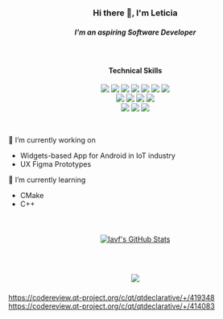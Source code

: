 <h3 align="center">Hi there 👋, I'm Leticia</h3>

<h5 align="center">I'm an aspiring Software Developer</h5>

&nbsp;

<h4 align="center">Technical Skills</h4>

<p align="center">
  <img src=https://img.shields.io/badge/Qt-%23217346.svg?style=for-the-badge&logo=Qt&logoColor=white>
  <img src=https://img.shields.io/badge/c++-%2300599C.svg?style=for-the-badge&logo=c%2B%2B&logoColor=white>
  <img src=https://img.shields.io/badge/php-%23777BB4.svg?style=for-the-badge&logo=php&logoColor=white>
  <img src=https://img.shields.io/badge/python-3670A0?style=for-the-badge&logo=python&logoColor=ffdd54>  
  <img src=https://img.shields.io/badge/javascript-%23323330.svg?style=for-the-badge&logo=javascript&logoColor=%23F7DF1E>
  <img src=https://img.shields.io/badge/c%23-%23239120.svg?style=for-the-badge&logo=c-sharp&logoColor=white>
  <img src=https://img.shields.io/badge/scikit--learn-%23F7931E.svg?style=for-the-badge&logo=scikit-learn&logoColor=white>
  <br>
  <img src=https://img.shields.io/badge/-KUbuntu-%230079C1?style=for-the-badge&logo=kubuntu&logoColor=white>
  <img src=https://img.shields.io/badge/Windows-0078D6?style=for-the-badge&logo=windows&logoColor=white>
  <img src=https://img.shields.io/badge/mysql-%2300f.svg?style=for-the-badge&logo=mysql&logoColor=white>
  <img src=https://img.shields.io/badge/MariaDB-003545?style=for-the-badge&logo=mariadb&logoColor=white>
  <br>
  <img src=https://img.shields.io/badge/figma-%23F24E1E.svg?style=for-the-badge&logo=figma&logoColor=white>
  <img src=https://img.shields.io/badge/css3-%231572B6.svg?style=for-the-badge&logo=css3&logoColor=white>
  <img src=https://img.shields.io/badge/html5-%23E34F26.svg?style=for-the-badge&logo=html5&logoColor=white>
 </p>
 
 &nbsp;

🔭 I’m currently working on
- Widgets-based App for Android in IoT industry
- UX Figma Prototypes

🌱 I’m currently learning
- CMake
- C++

&nbsp;

<p align="center">
  <a href="https://github.com/lavf">
      <img align="center" style="margin:0.5rem" src="https://github-readme-stats.vercel.app/api?username=lavf&show_icons=true&line_height=27&count_private=true&title_color=ffffff&text_color=c9cacc&icon_color=4AB097&bg_color=1A2B34" alt="lavf's GitHub Stats" />
  </a>
</p>

&nbsp;

<p align="center">
  <a href="https://github.com/lavf">
    <img align="center" style="margin:0.5rem" src="https://github-readme-stats.vercel.app/api/top-langs/?username=lavf&hide=html,css&title_color=ffffff&text_color=c9cacc&icon_color=4AB197&bg_color=1A2B34" />
  </a>
</p>

<!--

<p align="center">
</p>
[![Visits Badge](https://badges.pufler.dev/visits/lavf/lavf)](https:lavf.dev)

-->

https://codereview.qt-project.org/c/qt/qtdeclarative/+/419348
https://codereview.qt-project.org/c/qt/qtdeclarative/+/414083
